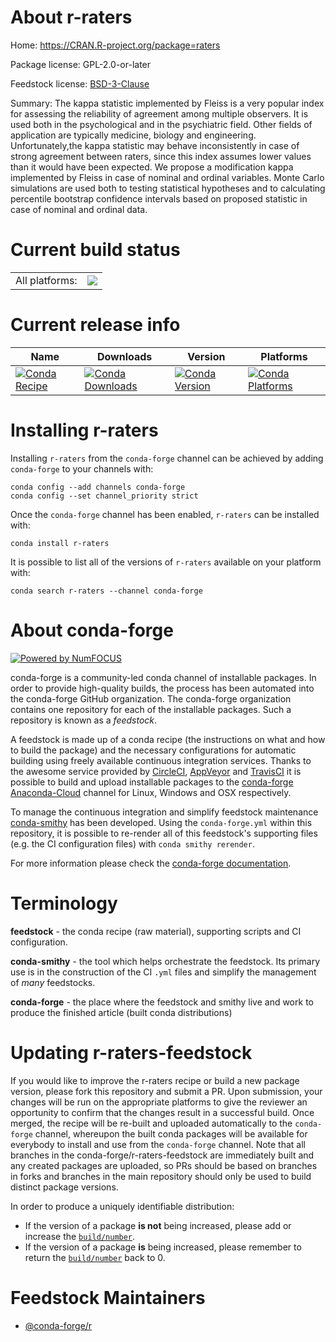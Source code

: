 About r-raters
==============

Home: https://CRAN.R-project.org/package=raters

Package license: GPL-2.0-or-later

Feedstock license: [BSD-3-Clause](https://github.com/conda-forge/r-raters-feedstock/blob/master/LICENSE.txt)

Summary: The kappa statistic implemented by Fleiss is a very popular index for assessing the reliability of agreement among multiple observers. It is used both in the psychological and in the psychiatric field. Other fields of application are typically medicine, biology and engineering. Unfortunately,the kappa statistic may behave inconsistently in case of strong agreement between raters, since this index assumes lower values than it would have been expected. We propose a modification kappa implemented by Fleiss in case of nominal and ordinal variables. Monte Carlo simulations are used both to testing statistical hypotheses and to calculating percentile bootstrap confidence intervals based on proposed statistic in case of nominal and ordinal data.

Current build status
====================


<table><tr><td>All platforms:</td>
    <td>
      <a href="https://dev.azure.com/conda-forge/feedstock-builds/_build/latest?definitionId=10239&branchName=master">
        <img src="https://dev.azure.com/conda-forge/feedstock-builds/_apis/build/status/r-raters-feedstock?branchName=master">
      </a>
    </td>
  </tr>
</table>

Current release info
====================

| Name | Downloads | Version | Platforms |
| --- | --- | --- | --- |
| [![Conda Recipe](https://img.shields.io/badge/recipe-r--raters-green.svg)](https://anaconda.org/conda-forge/r-raters) | [![Conda Downloads](https://img.shields.io/conda/dn/conda-forge/r-raters.svg)](https://anaconda.org/conda-forge/r-raters) | [![Conda Version](https://img.shields.io/conda/vn/conda-forge/r-raters.svg)](https://anaconda.org/conda-forge/r-raters) | [![Conda Platforms](https://img.shields.io/conda/pn/conda-forge/r-raters.svg)](https://anaconda.org/conda-forge/r-raters) |

Installing r-raters
===================

Installing `r-raters` from the `conda-forge` channel can be achieved by adding `conda-forge` to your channels with:

```
conda config --add channels conda-forge
conda config --set channel_priority strict
```

Once the `conda-forge` channel has been enabled, `r-raters` can be installed with:

```
conda install r-raters
```

It is possible to list all of the versions of `r-raters` available on your platform with:

```
conda search r-raters --channel conda-forge
```


About conda-forge
=================

[![Powered by NumFOCUS](https://img.shields.io/badge/powered%20by-NumFOCUS-orange.svg?style=flat&colorA=E1523D&colorB=007D8A)](http://numfocus.org)

conda-forge is a community-led conda channel of installable packages.
In order to provide high-quality builds, the process has been automated into the
conda-forge GitHub organization. The conda-forge organization contains one repository
for each of the installable packages. Such a repository is known as a *feedstock*.

A feedstock is made up of a conda recipe (the instructions on what and how to build
the package) and the necessary configurations for automatic building using freely
available continuous integration services. Thanks to the awesome service provided by
[CircleCI](https://circleci.com/), [AppVeyor](https://www.appveyor.com/)
and [TravisCI](https://travis-ci.com/) it is possible to build and upload installable
packages to the [conda-forge](https://anaconda.org/conda-forge)
[Anaconda-Cloud](https://anaconda.org/) channel for Linux, Windows and OSX respectively.

To manage the continuous integration and simplify feedstock maintenance
[conda-smithy](https://github.com/conda-forge/conda-smithy) has been developed.
Using the ``conda-forge.yml`` within this repository, it is possible to re-render all of
this feedstock's supporting files (e.g. the CI configuration files) with ``conda smithy rerender``.

For more information please check the [conda-forge documentation](https://conda-forge.org/docs/).

Terminology
===========

**feedstock** - the conda recipe (raw material), supporting scripts and CI configuration.

**conda-smithy** - the tool which helps orchestrate the feedstock.
                   Its primary use is in the construction of the CI ``.yml`` files
                   and simplify the management of *many* feedstocks.

**conda-forge** - the place where the feedstock and smithy live and work to
                  produce the finished article (built conda distributions)


Updating r-raters-feedstock
===========================

If you would like to improve the r-raters recipe or build a new
package version, please fork this repository and submit a PR. Upon submission,
your changes will be run on the appropriate platforms to give the reviewer an
opportunity to confirm that the changes result in a successful build. Once
merged, the recipe will be re-built and uploaded automatically to the
`conda-forge` channel, whereupon the built conda packages will be available for
everybody to install and use from the `conda-forge` channel.
Note that all branches in the conda-forge/r-raters-feedstock are
immediately built and any created packages are uploaded, so PRs should be based
on branches in forks and branches in the main repository should only be used to
build distinct package versions.

In order to produce a uniquely identifiable distribution:
 * If the version of a package **is not** being increased, please add or increase
   the [``build/number``](https://docs.conda.io/projects/conda-build/en/latest/resources/define-metadata.html#build-number-and-string).
 * If the version of a package **is** being increased, please remember to return
   the [``build/number``](https://docs.conda.io/projects/conda-build/en/latest/resources/define-metadata.html#build-number-and-string)
   back to 0.

Feedstock Maintainers
=====================

* [@conda-forge/r](https://github.com/conda-forge/r/)

